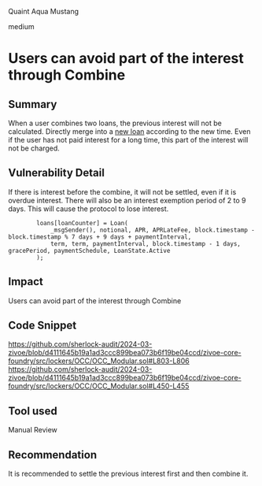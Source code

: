 Quaint Aqua Mustang

medium

# Users can avoid part of the interest through Combine

## Summary
When a user combines two loans, the previous interest will not be calculated. Directly merge into a [new loan](https://github.com/sherlock-audit/2024-03-zivoe/blob/d4111645b19a1ad3ccc899bea073b6f19be04ccd/zivoe-core-foundry/src/lockers/OCC/OCC_Modular.sol#L803-L806) according to the new time. Even if the user has not paid interest for a long time, this part of the interest will not be charged.

## Vulnerability Detail
If there is interest before the combine, it will not be settled, even if it is overdue interest. There will also be an interest exemption period of 2 to 9 days. This will cause the protocol to lose interest.
```solidity
        loans[loanCounter] = Loan(
            _msgSender(), notional, APR, APRLateFee, block.timestamp - block.timestamp % 7 days + 9 days + paymentInterval, 
            term, term, paymentInterval, block.timestamp - 1 days, gracePeriod, paymentSchedule, LoanState.Active
        );
```

## Impact
Users can avoid part of the interest through Combine

## Code Snippet
https://github.com/sherlock-audit/2024-03-zivoe/blob/d4111645b19a1ad3ccc899bea073b6f19be04ccd/zivoe-core-foundry/src/lockers/OCC/OCC_Modular.sol#L803-L806
https://github.com/sherlock-audit/2024-03-zivoe/blob/d4111645b19a1ad3ccc899bea073b6f19be04ccd/zivoe-core-foundry/src/lockers/OCC/OCC_Modular.sol#L450-L455

## Tool used

Manual Review

## Recommendation
It is recommended to settle the previous interest first and then combine it.